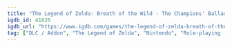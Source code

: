 ```yaml
---
title: "The Legend of Zelda: Breath of the Wild - The Champions' Ballad"
igdb_id: 41826
igdb_url: "https://www.igdb.com/games/the-legend-of-zelda-breath-of-the-wild-the-champions-ballad"
tag: ["DLC / Addon", "The Legend of Zelda", "Nintendo", "Role-playing (RPG)", "Adventure", "Single player", "Third person", "Action", "Fantasy"]
---
```

